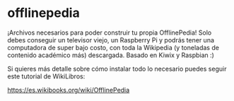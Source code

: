 # offlinepedia
¡Archivos necesarios para poder construir tu propia OfflinePedia! Solo debes conseguir un televisor viejo, un Raspberry Pi y podrás tener una computadora de super bajo costo, con toda la Wikipedia (y toneladas de contenido académico más) descargada. Basado en Kiwix y Raspbian :)


Si quieres más detalle sobre cómo instalar todo lo necesario puedes seguir este tutorial de WikiLibros:

https://es.wikibooks.org/wiki/OfflinePedia

